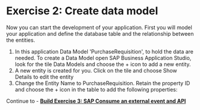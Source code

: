 # Exercise 2: Create data model

Now you can start the development of your application. First you will model your application and define the database table and the relationship between the entities.

1. In this application Data Model 'PurchaseRequisition', to hold the data are needed. To create a Data Model open SAP Business Application Studio, look for the tile Data Models and choose the + icon to add a new entity.
2. A new entity is created for you. Click on the tile and choose Show Details to edit the entity
3. Change the Entity Name to PurchaseRequisition. Retain the property ID and choose the + icon in the table to add the following properties:



   

Continue to - **[Build Exercise 3: SAP Consume an external event and API](../../../buildcode/exercises/ex3/README.md)**


